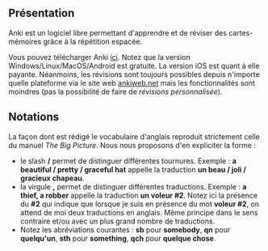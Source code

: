 ## Présentation

Anki est un logiciel libre permettant d'apprendre et de réviser des cartes-mémoires grâce à la répétition espacée.

Vous pouvez télécharger Anki [ici](https://apps.ankiweb.net/). Notez que la version Windows/Linux/MacOS/Android est gratuite. La version iOS est quant
à elle payante. Néanmoins, les révisions sont toujours possibles depuis n'importe quelle plateforme via le site web [ankiweb.net](ankiweb.net) mais
les fonctionnalités sont moindres (pas la possibilité de faire de *révisions personnalisée*).

## Notations

La façon dont est rédigé le vocabulaire d'anglais reproduit strictement celle du manuel *The Big Picture*. Nous nous proposons d'en expliciter la forme :
- le slash **/** permet de distinguer différentes tournures. Exemple : **a beautiful / pretty / graceful hat** appelle la traduction **un beau / joli / gracieux chapeau**.
- la virgule **,** permet de distinguer différentes traductions. Exemple : **a thief, a robber** appelle la traduction **un voleur #2**. Notez ici la présence du **#2** qui indique que
lorsque je suis en présence du mot **voleur #2**, on attend de moi deux traductions en anglais. Même principe dans le sens contraire et/ou avec un plus grand nombre de traductions.
- Notez les abréviations courantes : **sb** pour **somebody**, **qn** pour **quelqu'un**, **sth** pour **something**, **qch** pour **quelque chose**.
